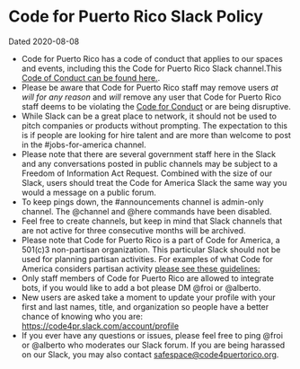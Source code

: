 # Code for Puerto Rico Slack Policy
Dated 2020-08-08

* Code for Puerto Rico has a code of conduct that applies to our spaces and events, including this the Code for Puerto Rico Slack channel.This [Code of Conduct can be found here.](https://github.com/code4puertorico/codeofconduct).
* Please be aware that Code for Puerto Rico staff may remove users _at will for any reason_ and _will_ remove any user that Code for Puerto Rico staff deems to be violating the [Code for Conduct](https://github.com/code4puertorico/codeofconduct) or are being disruptive.
* While Slack can be a great place to network, it should not be used to pitch companies or products without prompting. The expectation to this is if people are looking for hire talent and are more than welcome to post in the #jobs-for-america channel.
* Please note that there are several government staff here in the Slack and any conversations posted in public channels may be subject to a Freedom of Information Act Request. Combined with the size of our Slack, users should treat the Code for America Slack the same way you would a message on a public forum.
* To keep pings down, the #announcements channel is admin-only channel. The @channel and @here commands have been disabled.
* Feel free to create channels, but keep in mind that Slack channels that are not active for three consecutive months will be archived.
* Please note that Code for Puerto Rico is a part of Code for America, a 501(c)3 non-partisan organization. This particular Slack should not be used for planning partisan activities. For examples of what Code for America considers partisan activity [please see these guidelines:](https://docs.google.com/a/codeforamerica.org/document/d/1MdAkYUV8CqI1szC0O8Erc6_7bHnoPLOPMDw9z_OdFTQ/edit?usp=sharing) 
* Only staff members of Code for Puerto Rico are allowed to integrate bots, if you would like to add a bot please DM @froi or @alberto.
* New users are asked  take a moment to update your profile with your first and last names, title, and organization so people have a better chance of knowing who you are: https://code4pr.slack.com/account/profile
* If you ever have any questions or issues, please feel free to ping @froi or @alberto who moderates our Slack forum. If you are being harassed on our Slack, you may also contact safespace@code4puertorico.org.
